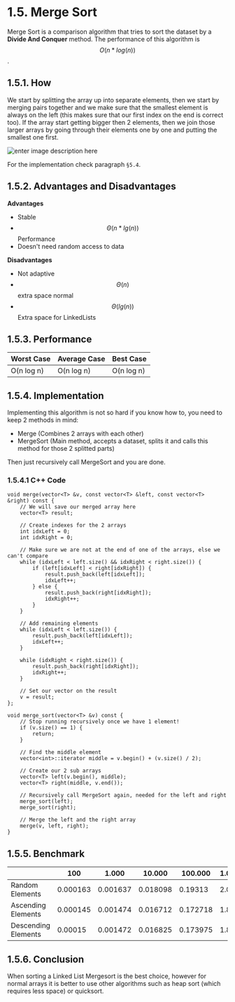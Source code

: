 # 1.5. Merge Sort
Merge Sort is a comparison algorithm that tries to sort the dataset by a **Divide And Conquer** method. The performance of this algorithm is $$O(n*log(n))$$.

## 1.5.1. How

We start by splitting the array up into separate elements, then we start by merging pairs together and we make sure that the smallest element is always on the left (this makes sure that our first index on the end is correct too). If the array start getting bigger then 2 elements, then we join those larger arrays by going through their elements one by one and putting the smallest one first.

![enter image description here](https://lh5.googleusercontent.com/-lIq0bLrtHrU/VQWdT-Ncq3I/AAAAAAAAKjU/P4TQ0-766wY/s0/300px-Merge_sort_algorithm_diagram.png "300px-Merge_sort_algorithm_diagram.png")

For the implementation check paragraph `§5.4`.

## 1.5.2. Advantages and Disadvantages

**Advantages**
- Stable
- $$\Theta(n*lg(n))$$ Performance
- Doesn't need random access to data

**Disadvantages**
- Not adaptive
- $$\Theta(n)$$ extra space normal
- $$\Theta(lg(n))$$ Extra space for LinkedLists

## 1.5.3. Performance
|Worst Case|Average Case|Best Case|
|-|-|-|
|O(n log n)|O(n log n)|O(n log n)|

## 1.5.4. Implementation
Implementing this algorithm is not so hard if you know how to, you need to keep 2 methods in mind:
- Merge (Combines 2 arrays with each other)
- MergeSort (Main method, accepts a dataset, splits it and calls this method for those 2 splitted parts)

Then just recursively call MergeSort and you are done.

### 1.5.4.1 C++ Code

	void merge(vector<T> &v, const vector<T> &left, const vector<T> &right) const {
		// We will save our merged array here
        vector<T> result;

        // Create indexes for the 2 arrays
        int idxLeft = 0;
        int idxRight = 0;

        // Make sure we are not at the end of one of the arrays, else we can't compare
        while (idxLeft < left.size() && idxRight < right.size()) {
            if (left[idxLeft] < right[idxRight]) {
                result.push_back(left[idxLeft]);
                idxLeft++;
            } else {
                result.push_back(right[idxRight]);
                idxRight++;
            }
        }

        // Add remaining elements
        while (idxLeft < left.size()) {
            result.push_back(left[idxLeft]);
            idxLeft++;
        }

        while (idxRight < right.size()) {
            result.push_back(right[idxRight]);
            idxRight++;
        }

        // Set our vector on the result
        v = result;
    };

    void merge_sort(vector<T> &v) const {
        // Stop running recursively once we have 1 element!
        if (v.size() == 1) {
            return;
        }

        // Find the middle element
        vector<int>::iterator middle = v.begin() + (v.size() / 2);

        // Create our 2 sub arrays
        vector<T> left(v.begin(), middle);
        vector<T> right(middle, v.end());

        // Recursively call MergeSort again, needed for the left and right
        merge_sort(left);
        merge_sort(right);

        // Merge the left and the right array
        merge(v, left, right);
    }

## 1.5.5. Benchmark
|&nbsp;| 100 | 1.000 | 10.000 | 100.000 | 1.000.000
|-|-|-|-|-|-|
|Random Elements|0.000163|0.001637|0.018098|0.19313|2.01314
|Ascending Elements|0.000145|0.001474|0.016712|0.172718|1.85952
|Descending Elements|0.00015|0.001472|0.016825|0.173975|1.84874

## 1.5.6. Conclusion
When sorting a Linked List Mergesort is the best choice, however for normal arrays it is better to use other algorithms such as heap sort (which requires less space) or quicksort.
